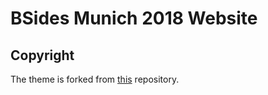 # BSides Munich 2018 Website

## Copyright
The theme is forked from [this](https://github.com/luminousrubyist/airspace-jekyll) repository.
